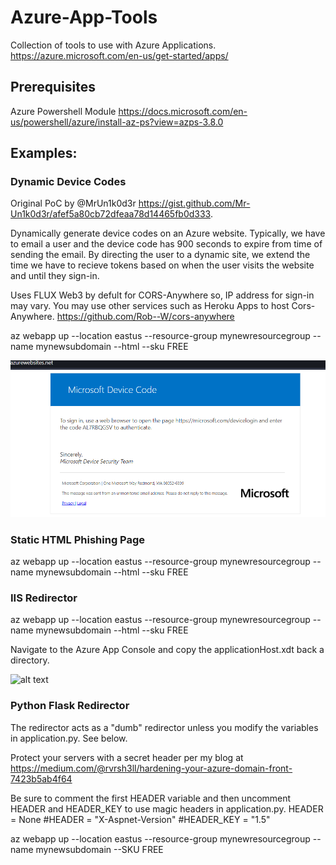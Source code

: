 # Azure-App-Tools
 Collection of tools to use with Azure Applications.  https://azure.microsoft.com/en-us/get-started/apps/

## Prerequisites
Azure Powershell Module https://docs.microsoft.com/en-us/powershell/azure/install-az-ps?view=azps-3.8.0

## Examples:

### Dynamic Device Codes
Original PoC by @MrUn1k0d3r https://gist.github.com/Mr-Un1k0d3r/afef5a80cb72dfeaa78d14465fb0d333.

Dynamically generate device codes on an Azure website. Typically, we have to email a user and the device code has 900 seconds to expire from time of sending the email. By directing the user to a dynamic site, we extend the time we have to recieve tokens based on when the user visits the website and until they sign-in.

Uses FLUX Web3 by defult for CORS-Anywhere so, IP address for sign-in may vary. You may use other services such as Heroku Apps to host Cors-Anywhere. https://github.com/Rob--W/cors-anywhere

az webapp up --location eastus --resource-group mynewresourcegroup --name mynewsubdomain --html --sku FREE

![alt text](images/dynamiccode.png "Dynamic Code Generation")
### Static HTML Phishing Page
az webapp up --location eastus --resource-group mynewresourcegroup --name mynewsubdomain --html --sku FREE

### IIS Redirector
az webapp up --location eastus --resource-group mynewresourcegroup --name mynewsubdomain --html --sku FREE

Navigate to the Azure App Console and copy the applicationHost.xdt back a directory.

![alt text](images/console.png "Console")

### Python Flask Redirector
The redirector acts as a "dumb" redirector unless you modify the variables in application.py. See below.

Protect your servers with a secret header per my blog at https://medium.com/@rvrsh3ll/hardening-your-azure-domain-front-7423b5ab4f64

Be sure to comment the first HEADER variable and then uncomment HEADER and HEADER_KEY to use magic headers in application.py.
HEADER = None
#HEADER = "X-Aspnet-Version"
#HEADER_KEY = "1.5"

az webapp up --location eastus --resource-group mynewresourcegroup --name mynewsubdomain --SKU FREE

